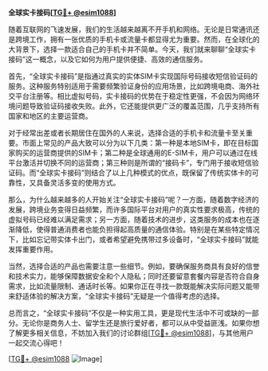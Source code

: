 **全球实卡接码[[TG💪+ @esim1088](https://t.me/s/esim1088)]**

随着互联网的飞速发展，我们的生活越来越离不开手机和网络。无论是日常通讯还是跨境工作，拥有一张优质的手机卡或流量卡都显得尤为重要。然而，在全球化的大背景下，选择一款适合自己的手机卡并不简单。今天，我们就来聊聊“全球实卡接码”这一概念，以及它如何为用户提供便捷、高效的通信服务。

首先，“全球实卡接码”是指通过真实的实体SIM卡实现国际号码接收短信验证码的服务。这种服务特别适用于需要频繁验证身份的应用场景，比如跨境电商、海外社交平台注册等。相比虚拟号码，实卡接码的优势在于稳定性更强，不会因为网络环境问题导致验证码接收失败。此外，它还能提供更广泛的覆盖范围，几乎支持所有国家和地区的主要运营商。

对于经常出差或者长期居住在国外的人来说，选择合适的手机卡和流量卡至关重要。市面上常见的产品大致可以分为以下几类：第一种是本地SIM卡，即在目标国家购买的运营商提供的SIM卡；第二种是全球通用的E-SIM卡，用户可以通过在线平台激活并切换不同的运营商；第三种则是所谓的“接码卡”，专门用于接收短信验证码。而“全球实卡接码”则结合了以上几种模式的优点，既保留了传统实体卡的可靠性，又具备灵活多变的使用方式。

那么，为什么越来越多的人开始关注“全球实卡接码”呢？一方面，随着数字经济的发展，跨境业务变得日益频繁，而许多国际平台对用户的真实性要求极高，传统的虚拟号码已经难以满足需求；另一方面，随着技术的进步，这类服务的成本也在逐渐降低，使得普通消费者也能负担得起高质量的通信体验。特别是在某些特定情况下，比如忘记带实体卡出门，或者希望避免携带过多设备时，“全球实卡接码”就能发挥重要作用。

当然，选择合适的产品也需要注意一些细节。例如，要确保服务商具有良好的信誉和技术实力，能够保障数据安全和个人隐私；同时还要留意套餐内容是否符合自身需求，比如流量限制、通话时长等。如果你正在寻找一款既能解决实际问题又能带来舒适体验的解决方案，“全球实卡接码”无疑是一个值得考虑的选择。

总而言之，“全球实卡接码”不仅是一种实用工具，更是现代生活中不可或缺的一部分。无论你是商务人士、留学生还是旅行爱好者，都可以从中受益匪浅。如果你想了解更多相关信息，不妨加入我们的讨论群组[[TG💪+ @esim1088](https://t.me/s/esim1088)]，与其他用户一起交流心得吧！

[[TG💪+ @esim1088](https://t.me/s/esim1088) ![Image](https://i.postimg.cc/4NQfJmqS/Snipaste-2025-05-13-00-14-12.png)]